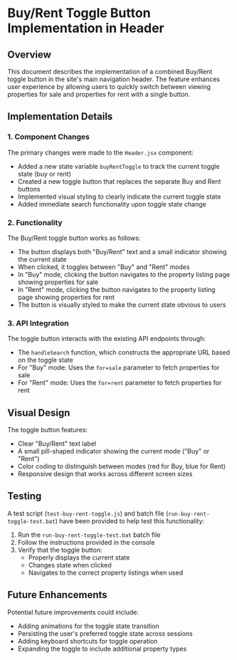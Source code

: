 # Buy/Rent Toggle Button Implementation in Header

## Overview

This document describes the implementation of a combined Buy/Rent toggle button in the site's main navigation header. The feature enhances user experience by allowing users to quickly switch between viewing properties for sale and properties for rent with a single button.

## Implementation Details

### 1. Component Changes

The primary changes were made to the `Header.jsx` component:

- Added a new state variable `buyRentToggle` to track the current toggle state (buy or rent)
- Created a new toggle button that replaces the separate Buy and Rent buttons
- Implemented visual styling to clearly indicate the current toggle state
- Added immediate search functionality upon toggle state change

### 2. Functionality

The Buy/Rent toggle button works as follows:

- The button displays both "Buy/Rent" text and a small indicator showing the current state
- When clicked, it toggles between "Buy" and "Rent" modes
- In "Buy" mode, clicking the button navigates to the property listing page showing properties for sale
- In "Rent" mode, clicking the button navigates to the property listing page showing properties for rent
- The button is visually styled to make the current state obvious to users

### 3. API Integration

The toggle button interacts with the existing API endpoints through:

- The `handleSearch` function, which constructs the appropriate URL based on the toggle state
- For "Buy" mode: Uses the `for=sale` parameter to fetch properties for sale
- For "Rent" mode: Uses the `for=rent` parameter to fetch properties for rent

## Visual Design

The toggle button features:

- Clear "Buy/Rent" text label
- A small pill-shaped indicator showing the current mode ("Buy" or "Rent")
- Color coding to distinguish between modes (red for Buy, blue for Rent)
- Responsive design that works across different screen sizes

## Testing

A test script (`test-buy-rent-toggle.js`) and batch file (`run-buy-rent-toggle-test.bat`) have been provided to help test this functionality:

1. Run the `run-buy-rent-toggle-test.bat` batch file
2. Follow the instructions provided in the console
3. Verify that the toggle button:
   - Properly displays the current state
   - Changes state when clicked
   - Navigates to the correct property listings when used

## Future Enhancements

Potential future improvements could include:

- Adding animations for the toggle state transition
- Persisting the user's preferred toggle state across sessions
- Adding keyboard shortcuts for toggle operation
- Expanding the toggle to include additional property types
